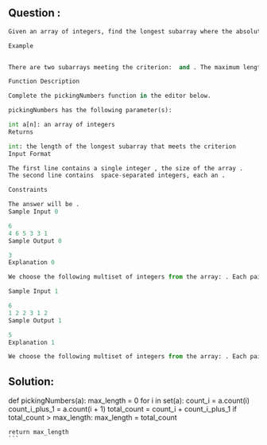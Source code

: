 ## Question :
```python
Given an array of integers, find the longest subarray where the absolute difference between any two elements is less than or equal to .

Example


There are two subarrays meeting the criterion:  and . The maximum length subarray has  elements.

Function Description

Complete the pickingNumbers function in the editor below.

pickingNumbers has the following parameter(s):

int a[n]: an array of integers
Returns

int: the length of the longest subarray that meets the criterion
Input Format

The first line contains a single integer , the size of the array .
The second line contains  space-separated integers, each an .

Constraints

The answer will be .
Sample Input 0

6
4 6 5 3 3 1
Sample Output 0

3
Explanation 0

We choose the following multiset of integers from the array: . Each pair in the multiset has an absolute difference  (i.e.,  and ), so we print the number of chosen integers, , as our answer.

Sample Input 1

6
1 2 2 3 1 2
Sample Output 1

5
Explanation 1

We choose the following multiset of integers from the array: . Each pair in the multiset has an absolute difference  (i.e., , , and ), so we print the number of chosen integers, , as our answer.
```
## Solution: 
def pickingNumbers(a):
    max_length = 0
    for i in set(a):
        count_i = a.count(i)
        count_i_plus_1 = a.count(i + 1)
        total_count = count_i + count_i_plus_1
        if total_count > max_length:
            max_length = total_count

    return max_length
    ```

